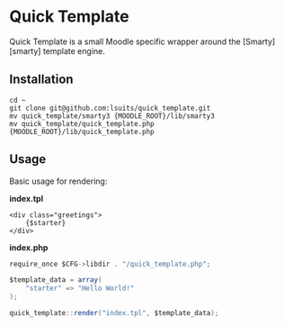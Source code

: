 # Quick Template

Quick Template is a small Moodle specific wrapper around the [Smarty][smarty]
template engine.

## Installation

```
cd ~
git clone git@github.com:lsuits/quick_template.git
mv quick_template/smarty3 {MOODLE_ROOT}/lib/smarty3
mv quick_template/quick_template.php {MOODLE_ROOT}/lib/quick_template.php
```

## Usage

Basic usage for rendering:

__index.tpl__

```
<div class="greetings">
    {$starter}
</div>

```

__index.php__
``` scala
require_once $CFG->libdir . "/quick_template.php";

$template_data = array(
    "starter" => "Hello World!"
);

quick_template::render("index.tpl", $template_data);
```
